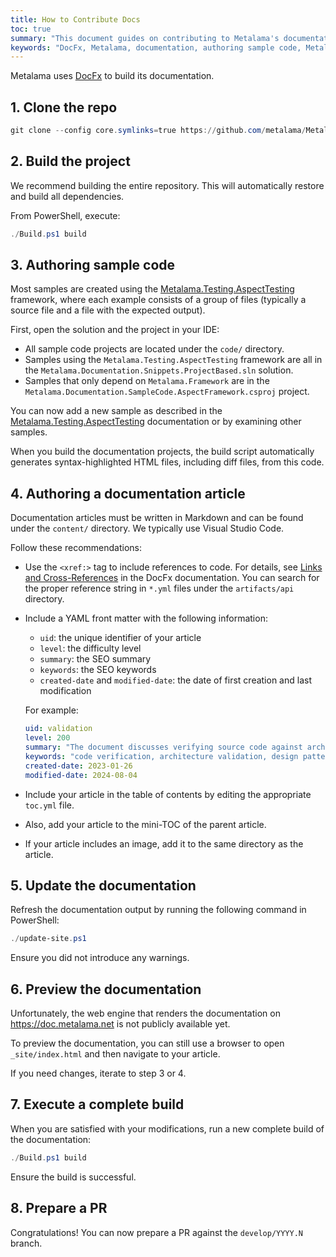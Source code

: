 ```yaml
---
title: How to Contribute Docs
toc: true
summary: "This document guides on contributing to Metalama's documentation using DocFx, including cloning, building, authoring, updating, and preparing a PR."
keywords: "DocFx, Metalama, documentation, authoring sample code, Metalama.Testing.AspectTesting, authoring documentation article, update documentation, prepare PR"
---
```


Metalama uses [DocFx](https://dotnet.github.io/docfx/index.html) to build its documentation.

## 1. Clone the repo

```powershell
git clone --config core.symlinks=true https://github.com/metalama/Metalama.Documentation
```

## 2. Build the project

We recommend building the entire repository. This will automatically restore and build all dependencies.

From PowerShell, execute:

```powershell
./Build.ps1 build
```

## 3. Authoring sample code

Most samples are created using the [Metalama.Testing.AspectTesting](https://doc.metalama.net/conceptual/aspects/testing/aspect-testing) framework, where each example consists of a group of files (typically a source file and a file with the expected output).

First, open the solution and the project in your IDE:
- All sample code projects are located under the `code/` directory.
- Samples using the `Metalama.Testing.AspectTesting` framework are all in the `Metalama.Documentation.Snippets.ProjectBased.sln` solution.
- Samples that only depend on `Metalama.Framework` are in the `Metalama.Documentation.SampleCode.AspectFramework.csproj` project.

You can now add a new sample as described in the [Metalama.Testing.AspectTesting](https://doc.metalama.net/conceptual/aspects/testing/aspect-testing) documentation or by examining other samples.

When you build the documentation projects, the build script automatically generates syntax-highlighted HTML files, including diff files, from this code.

## 4. Authoring a documentation article

Documentation articles must be written in Markdown and can be found under the `content/` directory. We typically use Visual Studio Code.

Follow these recommendations:

- Use the `<xref:>` tag to include references to code. For details, see [Links and Cross-References](https://dotnet.github.io/docfx/docs/links-and-cross-references.html) in the DocFx documentation. You can search for the proper reference string in `*.yml` files under the `artifacts/api` directory.
- Include a YAML front matter with the following information:
    - `uid`: the unique identifier of your article
    - `level`: the difficulty level
    - `summary`: the SEO summary
    - `keywords`: the SEO keywords
    - `created-date` and `modified-date`: the date of first creation and last modification

    For example:

    ```YAML
    uid: validation
    level: 200
    summary: "The document discusses verifying source code against architecture, design patterns, and team conventions, emphasizing the benefits of immediate feedback, smoother code reviews, team alignment, reduced complexity, and architecture erosion prevention."
    keywords: "code verification, architecture validation, design patterns, team conventions, immediate feedback, smoother code reviews, team alignment, reduced complexity, architecture erosion prevention, Metalama"
    created-date: 2023-01-26
    modified-date: 2024-08-04
    ```

- Include your article in the table of contents by editing the appropriate `toc.yml` file.
- Also, add your article to the mini-TOC of the parent article.
- If your article includes an image, add it to the same directory as the article.

## 5. Update the documentation

Refresh the documentation output by running the following command in PowerShell:

```powershell
./update-site.ps1
```

Ensure you did not introduce any warnings.

## 6. Preview the documentation

Unfortunately, the web engine that renders the documentation on https://doc.metalama.net is not publicly available yet.

To preview the documentation, you can still use a browser to open `_site/index.html` and then navigate to your article.

If you need changes, iterate to step 3 or 4.

## 7. Execute a complete build

When you are satisfied with your modifications, run a new complete build of the documentation:

```powershell
./Build.ps1 build
```

Ensure the build is successful.

## 8. Prepare a PR

Congratulations! You can now prepare a PR against the `develop/YYYY.N` branch.
